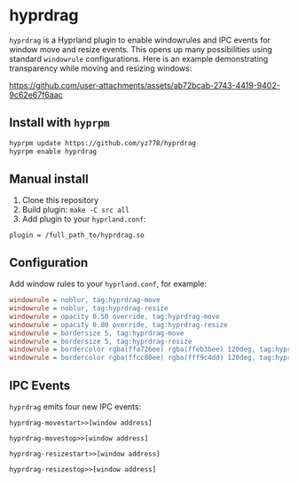 # hyprdrag

`hyprdrag` is a Hyprland plugin to enable windowrules and IPC events for window move and resize events. This opens up many possibilities using standard `windowrule` configurations. Here is an example demonstrating transparency while moving and resizing windows:

https://github.com/user-attachments/assets/ab72bcab-2743-4419-9402-9c62e67f6aac

## Install with `hyprpm`

```bash
hyprpm update https://github.com/yz778/hyprdrag
hyprpm enable hyprdrag
```
## Manual install

1. Clone this repository
2. Build plugin: `make -C src all`
3. Add plugin to your `hyprland.conf`:
 ```
 plugin = /full_path_to/hyprdrag.so
 ```

## Configuration

Add window rules to your `hyprland.conf`, for example:

```ini
windowrule = noblur, tag:hyprdrag-move
windowrule = noblur, tag:hyprdrag-resize
windowrule = opacity 0.50 override, tag:hyprdrag-move
windowrule = opacity 0.80 override, tag:hyprdrag-resize
windowrule = bordersize 5, tag:hyprdrag-move
windowrule = bordersize 5, tag:hyprdrag-resize
windowrule = bordercolor rgba(ffa726ee) rgba(ffeb3bee) 120deg, tag:hyprdrag-move
windowrule = bordercolor rgba(ffcc80ee) rgba(fff9c4dd) 120deg, tag:hyprdrag-resize

```

## IPC Events

`hyprdrag` emits four new IPC events:

```
hyprdrag-movestart>>[window address]
```

```
hyprdrag-movestop>>[window address]
```

```
hyprdrag-resizestart>>[window address]
```

```
hyprdrag-resizestop>>[window address]
```
